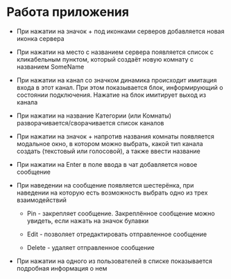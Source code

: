 # Работа приложения  
 
- При нажатии на значок + под иконками серверов добавляется новая иконка сервера 

- При нажатии на место с названием сервера появляется список с кликабельным пунктом, который создаёт новую комнату с названием SomeName 

- При нажатии на канал со значком динамика происходит имитация входа в этот канал. При этом показывается блок, информирующий о состоянии подключения. Нажатие на блок имитирует выход из канала 

- При нажатии на название Категории (или Комнаты) разворачивается/сворачивается список каналов 

- При нажатии на значок + напротив названия комнаты появляется модальное окно, в котором можно выбрать, какой тип канала создать (текстовый или голосовой), а также ввести название 

- При нажатии на Enter в поле ввода в чат добавляется новое сообщение 

- При наведении на сообщение появляется шестерёнка, при наведении на которую есть возможность выбрать одно из трех взаимодействий 

  - Pin - закрепляет сообщение. Закреплённое сообщение можно увидеть, если нажать на значок булавки 

  - Edit - позволяет отредактировать отправленное сообщение  

  - Delete - удаляет отправленное сообщение 

- При нажатии на одного из пользователей в списке показывается подробная информация о нем 

 
